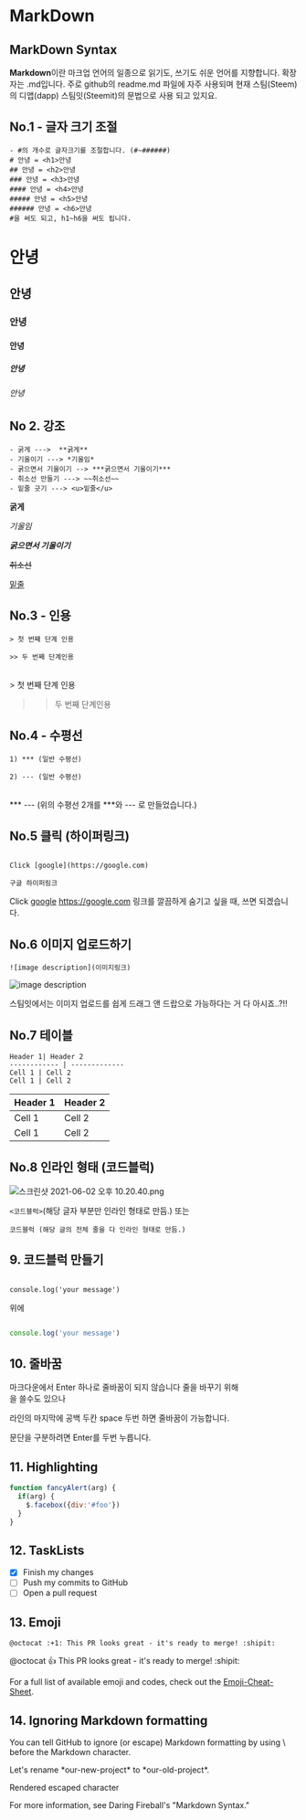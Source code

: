 # MarkDown
## MarkDown Syntax

**Markdown**이란 마크업 언어의 일종으로 읽기도, 쓰기도 쉬운 언어를 지향합니다. 확장자는 .md입니다.
주로 github의 readme.md 파일에 자주 사용되며
현재 스팀(Steem)의 디앱(dapp) 스팀잇(Steemit)의 문법으로 사용 되고 있지요.

## No.1 -  글자 크기 조절

```
- #의 개수로 글자크기를 조절합니다. (#~######) 
# 안녕 = <h1>안녕
## 안녕 = <h2>안녕
### 안녕 = <h3>안녕
#### 안녕 = <h4>안녕
##### 안녕 = <h5>안녕
###### 안녕 = <h6>안녕  
#을 써도 되고, h1~h6을 써도 됩니다.
```

# 안녕
## 안녕 
### 안녕 
#### 안녕 
##### 안녕 
###### 안녕

## No 2. 강조

```
- 굵게 --->  **굵게**  
- 기울이기 ---> *기울임* 
- 굵으면서 기울이기 --> ***굵으면서 기울이기***
- 취소선 만들기 ---> ~~취소선~~ 
- 밑줄 긋기 ---> <u>밑줄</u> 
```

**굵게**


*기울임*


***굵으면서 기울이기***


~~취소선~~


<u>밑줄</u>




## No.3 -  인용
```
> 첫 번째 단계 인용

>> 두 번째 단계인용
```
</br>
> 첫 번째 단계 인용

>> 두 번째 단계인용

## No.4 - 수평선
```
1) *** (일반 수평선)

2) --- (일반 수평선)
```
</br>
***
---
(위의 수평선 2개를 ***와 --- 로 만들었습니다.)

## No.5 클릭 (하이퍼링크)
```

Click [google](https://google.com)

구글 하이퍼링크
```

Click [google](https://google.com)
https://google.com
링크를 깔끔하게 숨기고 싶을 때, 쓰면 되겠습니다.
## No.6 이미지 업로드하기
```
![image description](이미지링크)
```

![image description](https://cdn.steemitimages.com/DQmbL5n9pjYNrgZdGsF8he6FhoKaMX71vaGzcXTuSxoRm7W/%E1%84%89%E1%85%B3%E1%84%8F%E1%85%B3%E1%84%85%E1%85%B5%E1%86%AB%E1%84%89%E1%85%A3%E1%86%BA%202021-06-02%20%E1%84%8B%E1%85%A9%E1%84%92%E1%85%AE%209.55.03.png)


스팀잇에서는 이미지 업로드를 쉽게 드래그 앤 드랍으로 가능하다는 거 다 아시죠..?!!


## No.7 테이블 
```
Header 1| Header 2
------------ | -------------
Cell 1 | Cell 2
Cell 1 | Cell 2
```
Header 1 | Header 2
------------ | -------------
Cell 1 | Cell 2
Cell 1 | Cell 2

## No.8 인라인 형태 (코드블럭)

![스크린샷 2021-06-02 오후 10.20.40.png](https://cdn.steemitimages.com/DQmTYtnQkYukst8ZiqzSy35d4kTKwm3ecr3gMijcwNPVRX9/%E1%84%89%E1%85%B3%E1%84%8F%E1%85%B3%E1%84%85%E1%85%B5%E1%86%AB%E1%84%89%E1%85%A3%E1%86%BA%202021-06-02%20%E1%84%8B%E1%85%A9%E1%84%92%E1%85%AE%2010.20.40.png)


`<코드블럭>`(해당 글자 부분만 인라인 형태로 만듬.)
또는
```
코드블럭 (해당 글의 전체 줄을 다 인라인 형태로 만듬.)
```


## 9. 코드블럭 만들기

```

console.log('your message')

```

위에 

```ts 혹은 js 혹은 java 혹은 Kotlin 등 

console.log('your message')

```



## 10. 줄바꿈

마크다운에서 Enter 하나로 줄바꿈이 되지 않습니다 줄을 바꾸기 위해 <br/>을 쓸수도 있으나

라인의 마지막에 공백 두칸 space 두번 하면 줄바꿈이 가능합니다.

문단을 구분하려면 Enter를 두번 누릅니다. 

## 11. Highlighting
```javascript
function fancyAlert(arg) {
  if(arg) {
    $.facebox({div:'#foo'})
  }
}
```

## 12. TaskLists
- [x] Finish my changes
- [ ] Push my commits to GitHub
- [ ] Open a pull request

## 13. Emoji
```
@octocat :+1: This PR looks great - it's ready to merge! :shipit:
```
@octocat :+1: This PR looks great - it's ready to merge! :shipit:

For a full list of available emoji and codes, check out the [Emoji-Cheat-Sheet](https://github.com/ikatyang/emoji-cheat-sheet/blob/master/README.md).



## 14. Ignoring Markdown formatting
You can tell GitHub to ignore (or escape) Markdown formatting by using \ before the Markdown character.

Let's rename \*our-new-project\* to \*our-old-project\*.

Rendered escaped character

For more information, see Daring Fireball's "Markdown Syntax."
